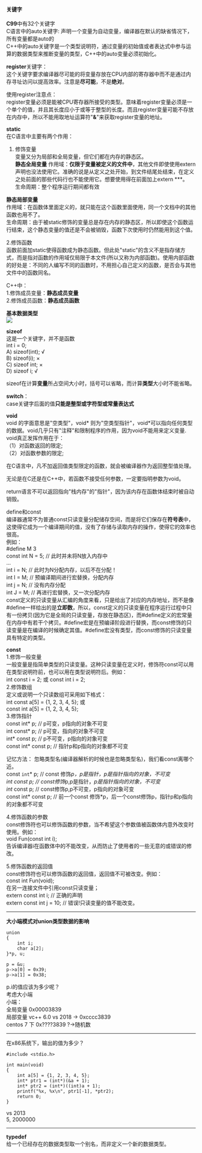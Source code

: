 #### 关键字 ####
**C99**中有32个关键字  
C语言中的auto关键字: 声明一个变量为自动变量，编译器在默认的缺省情况下，所有变量都是auto的  
C++中的auto关键字是一个类型说明符，通过变量的初始值或者表达式中参与运算的数据类型来推断变量的类型，C++中的auto变量必须初始化。  

**register**关键字：  
这个关键字要求编译器尽可能的将变量存放在CPU内部的寄存器中而不是通过内存寻址访问以提高效率。注意是**尽可能**，不是**绝对**。  

使用register注意点：  
register变量必须是能被CPU寄存器所接受的类型。意味着register变量必须是一个单个的值，并且其长度应小于或等于整型的长度。而且register变量可能不存放在内存中，所以不能用取地址运算符"**&**"来获取register变量的地址。  

**static**  
在C语言中主要有两个作用：  
1. 修饰变量  
变量又分为局部和全局变量，但它们都在内存的静态区。  
**静态全局变量**
作用域：**仅限于变量被定义的文件中**，其他文件即使使用extern声明也没法使用它。准确的说是从定义之处开始，到文件结尾处结束，在定义之处前面的那些代码行也不能使用它。想要使用得在前面加上extern ***。  
生命周期：整个程序运行期间都有效  

**静态局部变量**  
作用域：在函数体里面定义的，就只能在这个函数里面使用，同一个文档中的其他函数也用不了。  
生命周期：由于被static修饰的变量总是存在内存的静态区，所以即使这个函数运行结束，这个静态变量的值还是不会被销毁，函数下次使用时仍然能用到这个值。  

2.修饰函数  
函数前面加static使得函数成为静态函数。但此处"static"的含义不是指存储方式，而是指对函数的作用域仅局限于本文件(所以又称为内部函数)。使用内部函数的好处是：不同的人编写不同的函数时，不用担心自己定义的函数，是否会与其他文件中的函数同名。  

C++中：  
1.修饰成员变量：**静态成员变量**   
2.修饰成员函数：**静态成员函数**


**基本数据类型**   
![](https://img-blog.csdn.net/2018091613193955?watermark/2/text/aHR0cHM6Ly9ibG9nLmNzZG4ubmV0L2NoZW54aW42OTkx/font/5a6L5L2T/fontsize/400/fill/I0JBQkFCMA==/dissolve/70)  

**sizeof**  
这是一个关键字，并不是函数  
int i = 0;  
A) sizeof(int);   √  
B) sizeof(i);     ×  
C) sizeof int;    ×  
D) sizeof i;      √    

sizeof在计算**变量**所占空间大小时，括号可以省略，而计算**类型**大小时不能省略。  

**switch**：  
case关键字后面的值**只能是整型或字符型或常量表达式**  

**void**  
void 的字面意思是"空类型"，void* 则为"空类型指针"，void*可以指向任何类型的数据。void几乎只有"注释"和限制程序的作用，因为void不能用来定义变量.  
void真正发挥作用在于：  
（1）对函数返回的限定;  
（2）对函数参数的限定;  

在C语言中，凡不加返回值类型限定的函数，就会被编译器作为返回整型值处理。  

无论是在C还是在C++中，若函数不接受任何参数，一定要指明参数为void。  

return语言不可以返回指向"栈内存"的"指针"，因为该内存在函数体结束时被自动销毁。  

define和const  
编译器通常不为普通const只读变量分配储存空间，而是将它们保存在**符号表**中，这使得它成为一个编译期间的值，没有了存储与读取内存的操作，使得它的效率也很高。  
例如：  
 #define M 3    
 const int N = 5;  // 此时并未将N放入内存中  
 ...  
 int i = N;   // 此时为N分配内存，以后不在分配！    
 int I = M;   // 预编译期间进行宏替换，分配内存  
 int j = N;   // 没有内存分配  
 int J = M;   // 再进行宏替换，又一次分配内存   
const定义的只读变量从汇编的角度来看，只是给出了对应的内存地址，而不是像#define一样给出的是**立即数**，所以，const定义的只读变量在程序运行过程中只有一份拷贝(因为它是全局的只读变量，存放在静态区)，而#define定义的宏常量在内存中有若干个拷贝。#define宏是在预编译阶段进行替换，而const修饰的只读变量是在编译的时候确定其值。#define宏没有类型，而const修饰的只读变量具有特定的类型。  

**const**  
1.修饰一般变量  
一般变量是指简单类型的只读变量。这种只读变量在定义时，修饰符const可以用在类型说明符前，也可以用在类型说明符后。例如：   
int const i = 2;  或   const int i = 2;   
2.修饰数组  
定义或说明一个只读数组可采用如下格式：  
int const a[5] = {1, 2, 3, 4, 5}; 或  
const int a[5] = {1, 2, 3, 4, 5};  
3.修饰指针  
const int* p;   // p可变，p指向的对象不可变   
int const* p;   // p可变，指向的对象不可变   
int* const p;   // p不可变，p指向的对象可变  
const int* const p;  // 指针p和p指向的对象都不可变  

记忆方法： 忽略类型名(编译器解析的时候也是忽略类型名)，我们看const离哪个近。  
const `int`* p;  // const 修饰*p，p是指针，*p是指针指向的对象，不可变  
int const* p;  // const修饰*p,p是指针，*p是指针指向的对象，不可变   
int* const p;  // const修饰p,p不可变，p指向的对象可变  
const int* const p;  // 前一个const 修饰*p，后一个const修饰p，指针p和p指向的对象都不可变  

4.修饰函数的参数  
const修饰符也可以修饰函数的参数，当不希望这个参数值被函数体内意外改变时使用。例如：  
void Fun(const int i);  
告诉编译器i在函数体中的不能改变，从而防止了使用者的一些无意的或错误的修改。 

5.修饰函数的返回值   
const修饰符也可以修饰函数的返回值，返回值不可被改变。例如：   
const int Fun(void);  
在另一连接文件中引用const只读变量；  
extern const int i;   // 正确的声明  
extern const int j = 10;  // 错误!只读变量的值不能改变。  

----------
**大小端模式对union类型数据的影响**  

    union
    {
    	int i;
		char a[2];
    }*p, u;

	p = &u;
	p->a[0] = 0x39;
	p->a[1] = 0x38;

p.i的值应该为多少呢？  
考虑大小端   
小端：  
全局变量  0x00003839  
局部变量  vc++ 6.0 vs 2018 -> 0xcccc3839  
centos 7 下    0x????3839   ?->随机数  

----------
在x86系统下，输出的值为多少？ 
 
	#include <stdio.h>

	int main(void)  
	{
		int a[5] = {1, 2, 3, 4, 5};
		int* ptr1 = (int*)(&a + 1);
		int* ptr2 = (int*)((int)a + 1);
		printf("%x, %x\n", ptr1[-1], *ptr2);
		return 0;
	}

vs 2013   
5, 2000000   


----------
**typedef**   
给一个已经存在的数据类型取一个别名，而非定义一个新的数据类型。  
